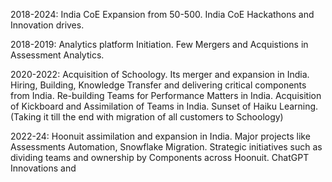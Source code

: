 2018-2024:
India CoE Expansion from 50-500. 
India CoE Hackathons and Innovation drives. 

2018-2019: 
Analytics platform Initiation. Few Mergers and Acquistions in Assessment Analytics. 

2020-2022:
Acquisition of Schoology. Its merger and expansion in India. 
Hiring, Building, Knowledge Transfer and delivering critical components from India.
Re-building Teams for Performance Matters in India. 
Acquisition of Kickboard and Assimilation of Teams in India. 
Sunset of Haiku Learning. (Taking it till the end with migration of all customers to Schoology) 

2022-24: 
Hoonuit assimilation and expansion in India. 
Major projects like Assessments Automation, Snowflake Migration. 
Strategic initiatives such as dividing teams and ownership by Components across Hoonuit. 
ChatGPT Innovations and 
